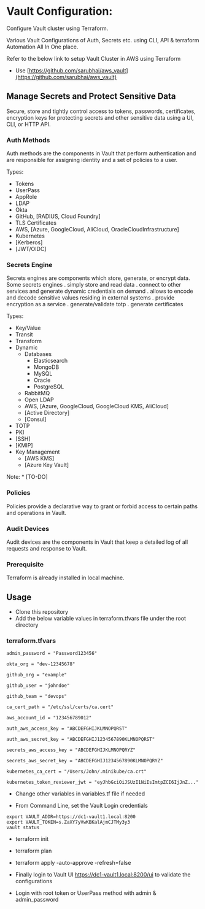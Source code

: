 # Vault Configuration:

Configure Vault cluster using Terraform.

Various Vault Configurations of Auth, Secrets etc. using CLI, API & terraform Automation All In One place.

Refer to the below link to setup Vault Cluster in AWS using Terraform

- Use [https://github.com/sarubhai/aws_vault](https://github.com/sarubhai/aws_vault)

## Manage Secrets and Protect Sensitive Data

Secure, store and tightly control access to tokens, passwords, certificates, encryption keys for protecting secrets and other sensitive data using a UI, CLI, or HTTP API.

### Auth Methods

Auth methods are the components in Vault that perform authentication and are responsible for assigning identity and a set of policies to a user.

Types:

- Tokens
- UserPass
- AppRole
- LDAP
- Okta
- GitHub, [RADIUS, Cloud Foundry]
- TLS Certificates
- AWS, [Azure, GoogleCloud, AliCloud, OracleCloudInfrastructure]
- Kubernetes
- [Kerberos]
- [JWT/OIDC]

### Secrets Engine

Secrets engines are components which store, generate, or encrypt data.
Some secrets engines
. simply store and read data
. connect to other services and generate dynamic credentials on demand
. allows to encode and decode sensitive values residing in external systems
. provide encryption as a service
. generate/validate totp
. generate certificates

Types:

- Key/Value
- Transit
- Transform
- Dynamic
  - Databases
    - Elasticsearch
    - MongoDB
    - MySQL
    - Oracle
    - PostgreSQL
  - RabbitMQ
  - Open LDAP
  - AWS, [Azure, GoogleCloud, GoogleCloud KMS, AliCloud]
  - [Active Directory]
  - [Consul]
- TOTP
- PKI
- [SSH]
- [KMIP]
- Key Management
  - [AWS KMS]
  - [Azure Key Vault]

Note: \* [TO-DO]

### Policies

Policies provide a declarative way to grant or forbid access to certain paths and operations in Vault.

### Audit Devices

Audit devices are the components in Vault that keep a detailed log of all requests and response to Vault.

### Prerequisite

Terraform is already installed in local machine.

## Usage

- Clone this repository
- Add the below variable values in terraform.tfvars file under the root directory

### terraform.tfvars

```
admin_password = "Password123456"

okta_org = "dev-12345678"

github_org = "example"

github_user = "johndoe"

github_team = "devops"

ca_cert_path = "/etc/ssl/certs/ca.cert"

aws_account_id = "123456789012"

auth_aws_access_key = "ABCDEFGHIJKLMNOPQRST"

auth_aws_secret_key = "ABCDEFGHIJ1234567890KLMNOPQRST"

secrets_aws_access_key = "ABCDEFGHIJKLMNOPQRYZ"

secrets_aws_secret_key = "ABCDEFGHIJ1234567890KLMNOPQRYZ"

kubernetes_ca_cert = "/Users/John/.minikube/ca.crt"

kubernetes_token_reviewer_jwt = "eyJhbGciOiJSUzI1NiIsImtpZCI6IjJnZ..."

```

- Change other variables in variables.tf file if needed

- From Command Line, set the Vault Login credentials

```
export VAULT_ADDR=https://dc1-vault1.local:8200
export VAULT_TOKEN=s.ZaXY7yVwKBKalAjmCJTMy3y3
vault status
```

- terraform init
- terraform plan
- terraform apply -auto-approve -refresh=false

- Finally login to Vault UI https://dc1-vault1.local:8200/ui to validate the configurations
- Login with root token or UserPass method with admin & admin_password
